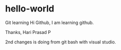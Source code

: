 # hello-world
Git learning
Hi Github,
I am learning github.

Thanks,
Hari Prasad P

2nd changes is doing from git bash with visual studio.